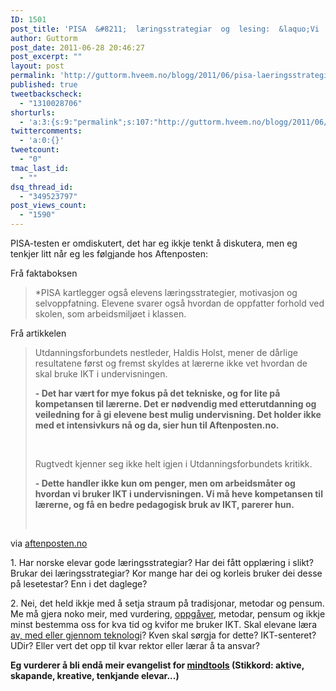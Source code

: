 ```yaml
---
ID: 1501
post_title: 'PISA  &#8211;  læringsstrategiar  og  lesing:  &laquo;Vi  kan  ikke  si  vi  er  fornøyde&raquo;'
author: Guttorm
post_date: 2011-06-28 20:46:27
post_excerpt: ""
layout: post
permalink: 'http://guttorm.hveem.no/blogg/2011/06/pisa-laeringsstrategiar-og-lesing-vi-kan-ikke-si-vi-er-forn%c3%b8yde/'
published: true
tweetbackscheck:
  - "1310028706"
shorturls:
  - 'a:3:{s:9:"permalink";s:107:"http://guttorm.hveem.no/blogg/2011/06/pisa-laeringsstrategiar-og-lesing-vi-kan-ikke-si-vi-er-forn%c3%b8yde/";s:7:"tinyurl";s:26:"http://tinyurl.com/3l8jwc2";s:4:"isgd";s:19:"http://is.gd/ouNgJK";}'
twittercomments:
  - 'a:0:{}'
tweetcount:
  - "0"
tmac_last_id:
  - ""
dsq_thread_id:
  - "349523797"
post_views_count:
  - "1590"
---
```

<p>PISA-testen er omdiskutert, det har eg ikkje tenkt &aring; diskutera, men eg tenkjer litt n&aring;r eg les f&oslash;lgjande hos Aftenposten:</p>
<p>Fr&aring; faktaboksen</p>
<blockquote>
	<p>*PISA kartlegger ogs&aring; elevens l&aelig;ringsstrategier, motivasjon og selvoppfatning. Elevene svarer ogs&aring; hvordan de oppfatter forhold ved skolen, som arbeidsmilj&oslash;et i klassen.</p>
</blockquote>
<p>Fr&aring; artikkelen</p>
<blockquote>
	<p>Utdanningsforbundets nestleder, Haldis Holst, mener de d&aring;rlige resultatene f&oslash;rst og fremst skyldes at l&aelig;rerne ikke vet hvordan de skal bruke IKT i undervisningen.</p>
	<p><strong>- Det har v&aelig;rt for mye fokus p&aring; det tekniske, og for lite p&aring; kompetansen til l&aelig;rerne. Det er n&oslash;dvendig med etterutdanning og veiledning for &aring; gi elevene best mulig undervisning. Det holder ikke med et intensivkurs n&aring; og da, sier hun til Aftenposten.no.</strong></p>
	<p>&nbsp;</p>
	<p>Rugtvedt kjenner seg ikke helt igjen i Utdanningsforbundets kritikk.</p>
	<p><strong>- Dette handler ikke kun om penger, men om arbeidsm&aring;ter og hvordan vi bruker IKT i undervisningen. Vi m&aring; heve kompetansen til l&aelig;rerne, og f&aring; en bedre pedagogisk bruk av IKT, parerer hun.</strong></p>
	<p><strong><br />
		</strong></p>
</blockquote>
<p>via <a href="http://www.aftenposten.no/nyheter/iriks/article4158116.ece">aftenposten.no</a></p>
<p>1. Har norske elevar gode l&aelig;ringsstrategiar? Har dei f&aring;tt oppl&aelig;ring i slikt? Brukar dei l&aelig;ringsstrategiar? Kor mange har dei og korleis bruker dei desse p&aring; lesetestar? Enn i det daglege?</p>
<p>2. Nei, det held ikkje med &aring; setja straum p&aring; tradisjonar, metodar og pensum. Me m&aring; gjera noko meir, med vurdering, <a href="http://guttorm.hveem.no/blogg/2011/06/fikk-svi-for-juksingen-da-han-begynte-pa-laererskolen-kva-gjer-me-med-oppgavene/" title="Kva gjer me med oppgåvene?">oppg&aring;ver</a>, metodar, pensum og ikkje minst bestemma oss for kva tid og kvifor me bruker IKT. Skal elevane l&aelig;ra <a href="http://bit.ly/lJlbFZ" title="Av, med, gjennom teknologi">av, med eller gjennom teknologi</a>? Kven skal s&oslash;rgja for dette? IKT-senteret? UDir? Eller vert det opp til kvar rektor eller l&aelig;rar &aring; ta ansvar?</p>
<p><strong>Eg vurderer &aring; bli end&aring; meir evangelist for <a href="http://bit.ly/lKO1bj" title="mindtools">mindtools</a>&nbsp;(Stikkord: aktive, skapande, kreative, tenkjande elevar...)</strong></p>